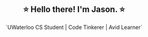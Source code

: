 <h2 align="center"> ⭐️ Hello there! I'm Jason. ⭐️ </h2>
 
<div align="center"> `UWaterloo CS Student | Code Tinkerer | Avid Learner` </div>

